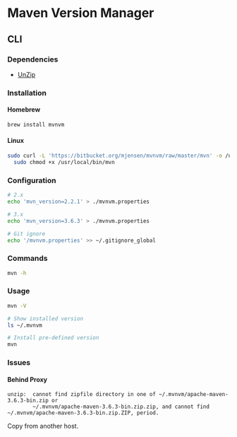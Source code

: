 # Maven Version Manager

## CLI

### Dependencies

- [UnZip](/unzip.md)

### Installation

#### Homebrew

```sh
brew install mvnvm
```

#### Linux

```sh
sudo curl -L 'https://bitbucket.org/mjensen/mvnvm/raw/master/mvn' -o /usr/local/bin/mvn && \
  sudo chmod +x /usr/local/bin/mvn
```

### Configuration

```sh
# 2.x
echo 'mvn_version=2.2.1' > ./mvnvm.properties

# 3.x
echo 'mvn_version=3.6.3' > ./mvnvm.properties

# Git ignore
echo '/mvnvm.properties' >> ~/.gitignore_global
```

### Commands

```sh
mvn -h
```

### Usage

```sh
mvn -V

# Show installed version
ls ~/.mvnvm

# Install pre-defined version
mvn
```

### Issues

#### Behind Proxy

```log
unzip:  cannot find zipfile directory in one of ~/.mvnvm/apache-maven-3.6.3-bin.zip or
        ~/.mvnvm/apache-maven-3.6.3-bin.zip.zip, and cannot find ~/.mvnvm/apache-maven-3.6.3-bin.zip.ZIP, period.
```

Copy from another host.
